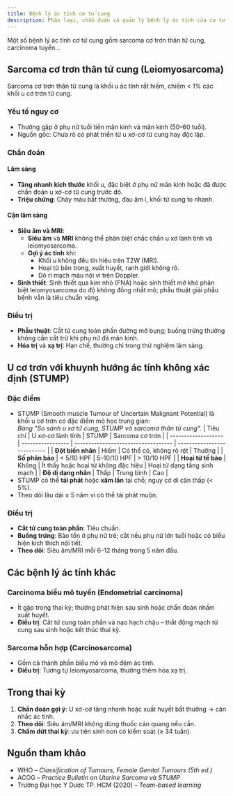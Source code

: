 ```yaml
---
title: Bệnh lý ác tính cơ tử cung
description: Phân loại, chẩn đoán và quản lý bệnh lý ác tính của cơ tử cung.
---
```


Một số bệnh lý ác tính cơ tử cung gồm sarcoma cơ trơn thân tử cung, carcinoma tuyến...

## Sarcoma cơ trơn thân tử cung (Leiomyosarcoma)

Sarcoma cơ trơn thân tử cung là khối u ác tính rất hiếm, chiếm < 1% các khối u cơ trơn tử cung.

### Yếu tố nguy cơ

- Thường gặp ở phụ nữ tuổi tiền mãn kinh và mãn kinh (50–60 tuổi).
- Nguồn gốc: Chưa rõ có phát triển từ u xơ-cơ tử cung hay độc lập.

### Chẩn đoán

#### Lâm sàng

- **Tăng nhanh kích thước** khối u, đặc biệt ở phụ nữ mãn kinh hoặc đã được chẩn đoán u xơ-cơ tử cung trước đó.
- **Triệu chứng**: Chảy máu bất thường, đau âm ỉ, khối tử cung to nhanh.

#### Cận lâm sàng

- **Siêu âm và MRI**:
  - **Siêu âm** và **MRI** không thể phân biệt chắc chắn u xơ lành tính và leiomyosarcoma.
  - **Gợi ý ác tính** khi:
    - Khối u không đều tín hiệu trên T2W (MRI).
    - Hoại tử bên trong, xuất huyết, ranh giới không rõ.
    - Dò rỉ mạch máu nội vi trên Doppler.
- **Sinh thiết**: Sinh thiết qua kim nhỏ (FNA) hoặc sinh thiết mở khó phân biệt leiomyosarcoma do độ không đồng nhất mô; phẫu thuật giải phẫu bệnh vẫn là tiêu chuẩn vàng.

### Điều trị

- **Phẫu thuật**: Cắt tử cung toàn phần đường mở bụng; buồng trứng thường không cần cắt trừ khi phụ nữ đã mãn kinh.
- **Hóa trị** và **xạ trị**: Hạn chế, thường chỉ trong thử nghiệm lâm sàng.

## U cơ trơn với khuynh hướng ác tính không xác định (STUMP)

### Đặc điểm

- STUMP (Smooth muscle Tumour of Uncertain Malignant Potential) là khối u cơ trơn có đặc điểm mô học trung gian:<br>
  _Bảng "So sánh u xơ tử cung, STUMP và sarcoma thân tử cung"._
  | Tiêu chí | U xơ-cơ lành tính | STUMP | Sarcoma cơ trơn |
  | ------------------- | ----------------- | ----------------------------------- | --------------------------- |
  | **Đột biến nhân** | Hiếm | Có thể có, không rõ rệt | Thường |
  | **Số phân bào** | < 5/10 HPF | 5–10/10 HPF | > 10/10 HPF |
  | **Hoại tử tế bào** | Không | Ít thấy hoặc hoại tử không đặc hiệu | Hoại tử dạng tăng sinh mạch |
  | **Độ dị dạng nhân** | Thấp | Trung bình | Cao |
- STUMP có thể **tái phát** hoặc **xâm lấn** tại chỗ; nguy cơ di căn thấp (< 5%).
- Theo dõi lâu dài ≥ 5 năm vì có thể tái phát muộn.

### Điều trị

- **Cắt tử cung toàn phần**: Tiêu chuẩn.
- **Buồng trứng**: Bảo tồn ở phụ nữ trẻ; cắt nếu phụ nữ lớn tuổi hoặc có biểu hiện kích thích nội tiết.
- **Theo dõi**: Siêu âm/MRI mỗi 6–12 tháng trong 5 năm đầu.

## Các bệnh lý ác tính khác

### Carcinoma biểu mô tuyến (Endometrial carcinoma)

- Ít gặp trong thai kỳ; thường phát hiện sau sinh hoặc chẩn đoán nhầm xuất huyết.
- **Điều trị**: Cắt tử cung toàn phần và nạo hạch chậu – thắt động mạch tử cung sau sinh hoặc kết thúc thai kỳ.

### Sarcoma hỗn hợp (Carcinosarcoma)

- Gồm cả thành phần biểu mô và mô đệm ác tính.
- **Điều trị**: Tương tự leiomyosarcoma, thường thêm hóa xạ trị.

## Trong thai kỳ

1. **Chẩn đoán gợi ý**: U xơ-cơ tăng nhanh hoặc xuất huyết bất thường → cân nhắc ác tính.
2. **Theo dõi**: Siêu âm/MRI không dùng thuốc cản quang nếu cần.
3. **Chấm dứt thai kỳ**: ưu tiên sinh non có kiểm soát (≥ 34 tuần).

## Nguồn tham khảo

- WHO – _Classification of Tumours, Female Genital Tumours (5th ed.)_
- ACOG – _Practice Bulletin on Uterine Sarcoma và STUMP_
- Trường Đại học Y Dược TP. HCM (2020) – _Team-based learning_

